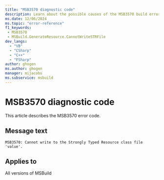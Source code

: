 ```yaml
---
title: "MSB3570 diagnostic code"
description: Learn about the possible causes of the MSB3570 build error, and get troubleshooting tips.
ms.date: 12/06/2024
ms.topic: "error-reference"
f1_keywords:
 - MSB3570
 - MSBuild.GenerateResource.CannotWriteSTRFile
dev_langs:
  - "VB"
  - "CSharp"
  - "C++"
  - "FSharp"
author: ghogen
ms.author: ghogen
manager: mijacobs
ms.subservice: msbuild
---
```


# MSB3570 diagnostic code

<!-- :::ErrorDefinitionDescription::: -->
<!-- :::editable-content name="introDescription"::: -->
This article describes the MSB3570 error code.
<!-- :::editable-content-end::: -->

## Message text

`MSB3570: Cannot write to the Strongly Typed Resource class file 'value'.`

<!-- :::editable-content name="postOutputDescription"::: -->
<!--
{StrBegin="MSB3570: "}
-->
<!-- :::editable-content-end::: -->
<!-- :::ErrorDefinitionDescription-end::: -->

## Applies to

All versions of MSBuild
